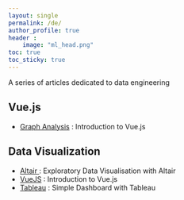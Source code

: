 ```yaml
---
layout: single
permalink: /de/
author_profile: true
header :
    image: "ml_head.png"
toc: true
toc_sticky: true
---
```


A series of articles dedicated to data engineering


## Vue.js
* [Graph Analysis](https://mohameddhaoui.github.io/statistics/graph/) : Introduction to Vue.js


## Data Visualization

* [Altair ](https://mohameddhaoui.github.io/dataengineering/altair/) : Exploratory Data Visualisation with Altair 
* [VueJS](https://mohameddhaoui.github.io/statistics/graph/) : Introduction to Vue.js
* [Tableau](https://mohameddhaoui.github.io/statistics/graph/) : Simple Dashboard with Tableau 

